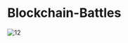 # Blockchain-Battles

<img src="https://parsefiles.back4app.com/CFmmXcOhm1GdgoqQQOWOA9AofNxCuPlm60TlDvr7/cf8ec771b1925b685566bd986a48c012_fotor-ai-2023072901137.jpg" alt="12" border="0"/>
